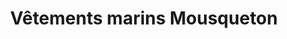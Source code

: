 ---
title: "Vêtements marins Mousqueton"
url: /plescop/vetements-marins-mousqueton/
shop: Kleidung
---